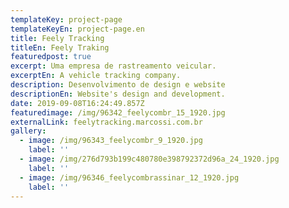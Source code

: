 ```yaml
---
templateKey: project-page
templateKeyEn: project-page.en
title: Feely Tracking
titleEn: Feely Traking
featuredpost: true
excerpt: Uma empresa de rastreamento veicular.
excerptEn: A vehicle tracking company.
description: Desenvolvimento de design e website
descriptionEn: Website's design and development.
date: 2019-09-08T16:24:49.857Z
featuredimage: /img/96342_feelycombr_15_1920.jpg
externalLink: feelytracking.marcossi.com.br
gallery:
  - image: /img/96343_feelycombr_9_1920.jpg
    label: ''
  - image: /img/276d793b199c480780e398792372d96a_24_1920.jpg
    label: ''
  - image: /img/96346_feelycombrassinar_12_1920.jpg
    label: ''
---
```


